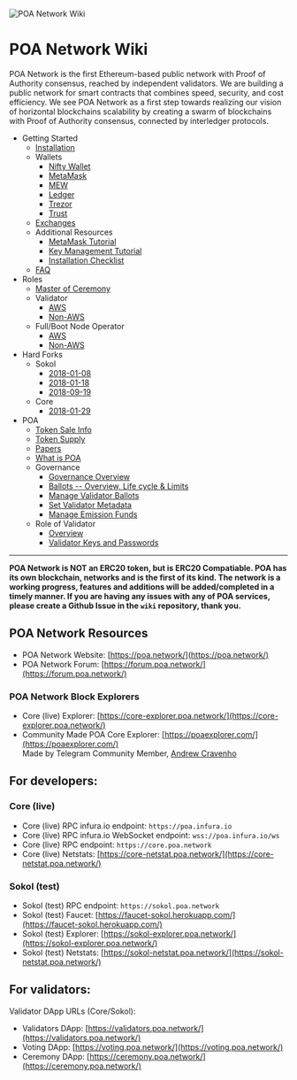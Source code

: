 ![POA Network Wiki](https://github.com/poanetwork/wiki/raw/master/assets/imgs/banner.png)

# POA Network Wiki

POA Network is the first Ethereum-based public network with Proof of Authority consensus, reached by independent validators. We are building a public network for smart contracts that combines speed, security, and cost efficiency. We see POA Network as a first step towards realizing our vision of horizontal blockchains scalability by creating a swarm of blockchains with Proof of Authority consensus, connected by interledger protocols. 

* Getting Started
    * [Installation](https://github.com/poanetwork/wiki/wiki/POA-Installation)
    * Wallets
        * [Nifty Wallet](https://github.com/poanetwork/wiki/wiki/POA-Network-on-Nifty-Wallet)
        * [MetaMask](https://github.com/poanetwork/wiki/wiki/POA-Network-on-MetaMask)
        * [MEW](https://github.com/poanetwork/wiki/wiki/POA-Network-on-MEW)
        * [Ledger](https://github.com/poanetwork/wiki/wiki/POA-Network-on-Ledger)
        * [Trezor](https://github.com/poanetwork/wiki/wiki/POA-Network-on-Trezor)
        * [Trust](https://github.com/poanetwork/wiki/wiki/POA-Network-on-Trust-Wallet)
    * [Exchanges](https://github.com/poanetwork/wiki/wiki/POA-on-Exchanges)
    * Additional Resources
      * [MetaMask Tutorial](https://docs.google.com/document/d/1mON7oqGTgr5aq00Q982LPtD5IvhQNATMUe8Q3p9v7dM/edit?usp=sharing)
      * [Key Management Tutorial](https://docs.google.com/document/d/1EItXLZv1ma-pOZOTnWh4NSdpSh-8V71B49a-h8eec4E/edit?usp=sharing)
      * [Installation Checklist](https://docs.google.com/document/d/1-1COzMXZen2gWUz94Tf4SQo7QRCAgTFW6Pd8TupT38s/edit?usp=sharing)
    * [FAQ](https://github.com/poanetwork/wiki/wiki/Frequently-Asked-Questions)
* Roles
    * [Master of Ceremony](https://github.com/poanetwork/wiki/wiki/Master-of-Ceremony-Setup)
    * Validator
        * [AWS](https://github.com/poanetwork/wiki/wiki/Validator-Node-on-AWS)
        * [Non-AWS](https://github.com/poanetwork/wiki/wiki/Validator-Node-Non-AWS)
    * Full/Boot Node Operator
        * [AWS](https://github.com/poanetwork/wiki/wiki/Bootnode-Setup-AWS)
        * [Non-AWS](https://github.com/poanetwork/wiki/wiki/Bootnode-Setup-Non-AWS)
* Hard Forks
    * Sokol
        * [2018-01-08](https://github.com/poanetwork/wiki/wiki/HFs-Sokol-2018-01-08)
        * [2018-01-18](https://github.com/poanetwork/wiki/wiki/HFs-Sokol-2018-01-18)
        * [2018-09-19](https://github.com/poanetwork/wiki/wiki/HFs-Sokol-2018-09-19)
    * Core
        * [2018-01-29](https://github.com/poanetwork/wiki/wiki/HFs-Core-2018-01-29)
* POA
    * [Token Sale Info](https://github.com/poanetwork/wiki/wiki/POA-Token-Sale-Info)
    * [Token Supply](https://github.com/poanetwork/wiki/wiki/POA-Token-Supply)
    * [Papers](https://github.com/poanetwork/wiki/wiki/POA-Network-Papers)
    * [What is POA](https://github.com/poanetwork/wiki/wiki/What-is-POA)
    * Governance
        * [Governance Overview](https://github.com/poanetwork/wiki/wiki/Governance-Overview)
        * [Ballots -- Overview, Life cycle & Limits](https://github.com/poanetwork/wiki/wiki/Ballots-Overview.-Life-cycle-and-limits/)
        * [Manage Validator Ballots]( https://github.com/poanetwork/wiki/wiki/Manage-Validator-Ballots)
        * [Set Validator Metadata](https://github.com/poanetwork/wiki/wiki/Validator-Set-Metadata)
        * [Manage Emission Funds](https://github.com/poanetwork/wiki/wiki/Manage-Emission-Funds)
    * Role of Validator
        * [Overview](https://github.com/poanetwork/wiki/wiki/Role-of-Validator) 
        * [Validator Keys and Passwords](https://github.com/poanetwork/wiki/wiki/Validator-Keys-and-Passwords)

---

__POA Network is NOT an ERC20 token, but is ERC20 Compatiable. POA has its own blockchain, networks and is the first of its kind. The network is a working progress, features and additions will be added/completed in a timely manner. If you are having any issues with any of POA services, please create a Github Issue in the `wiki` repository, thank you.__

## POA Network Resources
- POA Network Website: [https://poa.network/](https://poa.network/)
- POA Network Forum: [https://forum.poa.network/](https://forum.poa.network/)


### POA Network Block Explorers
- Core (live) Explorer: [https://core-explorer.poa.network/](https://core-explorer.poa.network/)
- Community Made POA Core Explorer: [https://poaexplorer.com/](https://poaexplorer.com/)    
    Made by Telegram Community Member, [Andrew Cravenho](https://github.com/acravenho)
    
    
## For developers:

### Core (live)

- Core (live) RPC infura.io endpoint: `https://poa.infura.io`
- Core (live) RPC infura.io WebSocket endpoint: `wss://poa.infura.io/ws`
- Core (live) RPC endpoint: `https://core.poa.network`
- Core (live) Netstats: [https://core-netstat.poa.network/](https://core-netstat.poa.network/)

### Sokol (test)

- Sokol (test) RPC endpoint: `https://sokol.poa.network`
- Sokol (test) Faucet: [https://faucet-sokol.herokuapp.com/](https://faucet-sokol.herokuapp.com/)
- Sokol (test) Explorer: [https://sokol-explorer.poa.network/](https://sokol-explorer.poa.network/)
- Sokol (test) Netstats: [https://sokol-netstat.poa.network/](https://sokol-netstat.poa.network/)

## For validators:

Validator DApp URLs (Core/Sokol):

- Validators DApp: [https://validators.poa.network/](https://validators.poa.network/)
- Voting DApp: [https://voting.poa.network/](https://voting.poa.network/)
- Ceremony DApp: [https://ceremony.poa.network/](https://ceremony.poa.network/)
